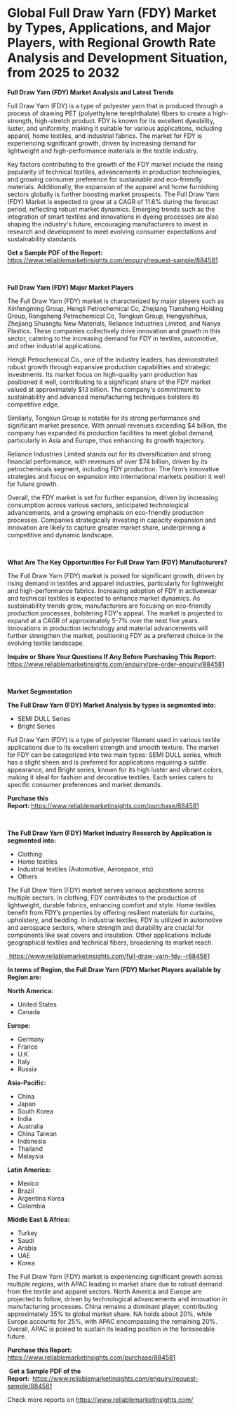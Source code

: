 <p><h1>Global Full Draw Yarn (FDY) Market by Types, Applications, and Major Players, with Regional Growth Rate Analysis and Development Situation, from 2025 to 2032</h1></p><p><strong>Full Draw Yarn (FDY) Market Analysis and Latest Trends</strong></p>
<p><p>Full Draw Yarn (FDY) is a type of polyester yarn that is produced through a process of drawing PET (polyethylene terephthalate) fibers to create a high-strength, high-stretch product. FDY is known for its excellent dyeability, luster, and uniformity, making it suitable for various applications, including apparel, home textiles, and industrial fabrics. The market for FDY is experiencing significant growth, driven by increasing demand for lightweight and high-performance materials in the textile industry.</p><p>Key factors contributing to the growth of the FDY market include the rising popularity of technical textiles, advancements in production technologies, and growing consumer preference for sustainable and eco-friendly materials. Additionally, the expansion of the apparel and home furnishing sectors globally is further boosting market prospects. The Full Draw Yarn (FDY) Market is expected to grow at a CAGR of 11.6% during the forecast period, reflecting robust market dynamics. Emerging trends such as the integration of smart textiles and innovations in dyeing processes are also shaping the industry's future, encouraging manufacturers to invest in research and development to meet evolving consumer expectations and sustainability standards.</p></p>
<p><strong>Get a Sample PDF of the Report:&nbsp;</strong> <a href="https://www.reliablemarketinsights.com/enquiry/request-sample/884581?utm_campaign=2133&utm_medium=2&utm_source=Github&utm_content=ia&utm_term=02042025&utm_id=full-draw-yarn-fdy">https://www.reliablemarketinsights.com/enquiry/request-sample/884581</a></p>
<p>&nbsp;</p>
<p><strong>Full Draw Yarn (FDY) Major Market Players</strong></p>
<p><p>The Full Draw Yarn (FDY) market is characterized by major players such as Xinfengming Group, Hengli Petrochemical Co, Zhejiang Tiansheng Holding Group, Rongsheng Petrochemical Co, Tongkun Group, Hengyishihua, Zhejiang Shuangtu New Materials, Reliance Industries Limited, and Nanya Plastics. These companies collectively drive innovation and growth in this sector, catering to the increasing demand for FDY in textiles, automotive, and other industrial applications.</p><p>Hengli Petrochemical Co., one of the industry leaders, has demonstrated robust growth through expansive production capabilities and strategic investments. Its market focus on high-quality yarn production has positioned it well, contributing to a significant share of the FDY market valued at approximately $13 billion. The company's commitment to sustainability and advanced manufacturing techniques bolsters its competitive edge.</p><p>Similarly, Tongkun Group is notable for its strong performance and significant market presence. With annual revenues exceeding $4 billion, the company has expanded its production facilities to meet global demand, particularly in Asia and Europe, thus enhancing its growth trajectory.</p><p>Reliance Industries Limited stands out for its diversification and strong financial performance, with revenues of over $74 billion, driven by its petrochemicals segment, including FDY production. The firm’s innovative strategies and focus on expansion into international markets position it well for future growth.</p><p>Overall, the FDY market is set for further expansion, driven by increasing consumption across various sectors, anticipated technological advancements, and a growing emphasis on eco-friendly production processes. Companies strategically investing in capacity expansion and innovation are likely to capture greater market share, underpinning a competitive and dynamic landscape.</p></p>
<p>&nbsp;</p>
<p><strong>What Are The Key Opportunities For Full Draw Yarn (FDY) Manufacturers?</strong></p>
<p><p>The Full Draw Yarn (FDY) market is poised for significant growth, driven by rising demand in textiles and apparel industries, particularly for lightweight and high-performance fabrics. Increasing adoption of FDY in activewear and technical textiles is expected to enhance market dynamics. As sustainability trends grow, manufacturers are focusing on eco-friendly production processes, bolstering FDY's appeal. The market is projected to expand at a CAGR of approximately 5-7% over the next five years. Innovations in production technology and material advancements will further strengthen the market, positioning FDY as a preferred choice in the evolving textile landscape.</p></p>
<p><strong>Inquire or Share Your Questions If Any Before Purchasing This Report:</strong> <a href="https://www.reliablemarketinsights.com/enquiry/pre-order-enquiry/884581?utm_campaign=2133&utm_medium=2&utm_source=Github&utm_content=ia&utm_term=02042025&utm_id=full-draw-yarn-fdy">https://www.reliablemarketinsights.com/enquiry/pre-order-enquiry/884581</a></p>
<p>&nbsp;</p>
<p><strong>Market Segmentation</strong></p>
<p><strong>The Full Draw Yarn (FDY) Market Analysis by types is segmented into:</strong></p>
<p><ul><li>SEMI DULL Series</li><li>Bright Series</li></ul></p>
<p><p>Full Draw Yarn (FDY) is a type of polyester filament used in various textile applications due to its excellent strength and smooth texture. The market for FDY can be categorized into two main types: SEMI DULL series, which has a slight sheen and is preferred for applications requiring a subtle appearance, and Bright series, known for its high luster and vibrant colors, making it ideal for fashion and decorative textiles. Each series caters to specific consumer preferences and market demands.</p></p>
<p><strong>Purchase this Report:&nbsp;</strong><a href="https://www.reliablemarketinsights.com/purchase/884581?utm_campaign=2133&utm_medium=2&utm_source=Github&utm_content=ia&utm_term=02042025&utm_id=full-draw-yarn-fdy">https://www.reliablemarketinsights.com/purchase/884581</a></p>
<p>&nbsp;</p>
<p><strong>The Full Draw Yarn (FDY) Market Industry Research by Application is segmented into:</strong></p>
<p><ul><li>Clothing</li><li>Home textiles</li><li>Industrial textiles (Automotive, Aerospace, etc)</li><li>Others</li></ul></p>
<p><p>The Full Draw Yarn (FDY) market serves various applications across multiple sectors. In clothing, FDY contributes to the production of lightweight, durable fabrics, enhancing comfort and style. Home textiles benefit from FDY’s properties by offering resilient materials for curtains, upholstery, and bedding. In industrial textiles, FDY is utilized in automotive and aerospace sectors, where strength and durability are crucial for components like seat covers and insulation. Other applications include geographical textiles and technical fibers, broadening its market reach.</p></p>
<p><a href="https://www.reliablemarketinsights.com/full-draw-yarn-fdy--r884581?utm_campaign=2133&utm_medium=2&utm_source=Github&utm_content=ia&utm_term=02042025&utm_id=full-draw-yarn-fdy">&nbsp;https://www.reliablemarketinsights.com/full-draw-yarn-fdy--r884581</a></p>
<p><strong>In terms of Region, the Full Draw Yarn (FDY) Market Players available by Region are:</strong></p>
<p>
    <p> <strong> North America: </strong>
        <ul>
            <li>United States</li>
            <li>Canada</li>
        </ul>
        </p> 
    <p> <strong> Europe: </strong>
        <ul>
            <li>Germany</li>
            <li>France</li>
            <li>U.K.</li>
            <li>Italy</li>
            <li>Russia</li>
        </ul>
        </p> 
    <p> <strong> Asia-Pacific: </strong>
        <ul>
            <li>China</li>
            <li>Japan</li>
            <li>South Korea</li>
            <li>India</li>
            <li>Australia</li>
            <li>China Taiwan</li>
            <li>Indonesia</li>
            <li>Thailand</li>
            <li>Malaysia</li>
        </ul>
        </p> 
    <p> <strong> Latin America: </strong>
        <ul>
            <li>Mexico</li>
            <li>Brazil</li>
            <li>Argentina Korea</li>
            <li>Colombia</li>
        </ul>
        </p> 
    <p> <strong> Middle East & Africa: </strong>
        <ul>
            <li>Turkey</li>
            <li>Saudi</li>
            <li>Arabia</li>
            <li>UAE</li>
            <li>Korea</li>
        </ul>
    </p>
    </p>
<p><p>The Full Draw Yarn (FDY) market is experiencing significant growth across multiple regions, with APAC leading in market share due to robust demand from the textile and apparel sectors. North America and Europe are projected to follow, driven by technological advancements and innovation in manufacturing processes. China remains a dominant player, contributing approximately 35% to global market share. NA holds about 20%, while Europe accounts for 25%, with APAC encompassing the remaining 20%. Overall, APAC is poised to sustain its leading position in the foreseeable future.</p></p>
<p><strong>Purchase this Report: </strong><a href="https://www.reliablemarketinsights.com/purchase/884581?utm_campaign=2133&utm_medium=2&utm_source=Github&utm_content=ia&utm_term=02042025&utm_id=full-draw-yarn-fdy">https://www.reliablemarketinsights.com/purchase/884581</a></p>
<p>&nbsp;<strong>Get a Sample PDF of the Report:&nbsp;&nbsp;</strong><a href="https://www.reliablemarketinsights.com/enquiry/request-sample/884581?utm_campaign=2133&utm_medium=2&utm_source=Github&utm_content=ia&utm_term=02042025&utm_id=full-draw-yarn-fdy">https://www.reliablemarketinsights.com/enquiry/request-sample/884581</a></p>
<p><strong></strong></p>
<p>Check more reports on <a href="https://www.reliablemarketinsights.com/?utm_campaign=2133&utm_medium=2&utm_source=Github&utm_content=ia&utm_term=02042025&utm_id=full-draw-yarn-fdy">https://www.reliablemarketinsights.com/</a></p>